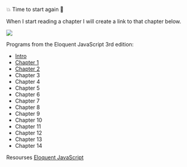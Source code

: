 

:boom: Time to start again :rocket:

When I start reading a chapter I will create a link to that chapter below.

![](https://eloquentjavascript.net/3rd_edition/img/cover.jpg)

Programs from the Eloquent JavaScript 3rd edition:
- [Intro](https://eloquentjavascript.net/3rd_edition/00_intro.html)
- [Chapter 1](https://eloquentjavascript.net/01_values.html)
- [Chapter 2](https://eloquentjavascript.net/02_program_structure.html)
- Chapter 3 
- Chapter 4 
- Chapter 5
- Chapter 6
- Chapter 7
- Chapter 8
- Chapter 9
- Chapter 10
- Chapter 11
- Chapter 12
- Chapter 13
- Chapter 14

Resourses
[Eloquent JavaScript](http://eloquentjavascript.net/)